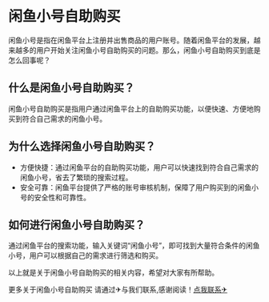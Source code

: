 # 闲鱼小号自助购买

闲鱼小号是指在闲鱼平台上注册并出售商品的用户账号。随着闲鱼平台的发展，越来越多的用户开始关注闲鱼小号自助购买的问题。那么，闲鱼小号自助购买到底是怎么回事呢？

## 什么是闲鱼小号自助购买？

闲鱼小号自助购买是指用户通过闲鱼平台上的自助购买功能，以便快速、方便地购买到符合自己需求的闲鱼小号。

## 为什么选择闲鱼小号自助购买？

- 方便快捷：通过闲鱼平台的自助购买功能，用户可以快速找到符合自己需求的闲鱼小号，省去了繁琐的搜索过程。
- 安全可靠：闲鱼平台提供了严格的账号审核机制，保障了用户购买到的闲鱼小号的安全性和可靠性。

## 如何进行闲鱼小号自助购买？

通过闲鱼平台的搜索功能，输入关键词“闲鱼小号”，即可找到大量符合条件的闲鱼小号，用户可以根据自己的需求进行筛选和购买。

以上就是关于闲鱼小号自助购买的相关内容，希望对大家有所帮助。

更多关于闲鱼小号自助购买 请通过✈与我们联系,感谢阅读！[点我联系✈](https://www.G208.com)